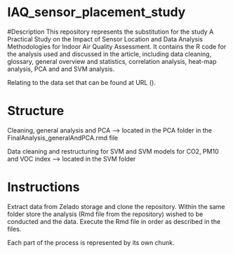# IAQ_sensor_placement_study

#Description
This repository represents the substitution for the study A Practical Study on the Impact of Sensor Location and Data Analysis Methodologies for Indoor Air Quality Assessment. 
It contains the R code for the analysis used and discussed in the article, including data cleaning, glossary, general overview and statistics, correlation analysis, heat-map analysis, PCA and and SVM analysis.

Relating to the data set that can be found at URL ().


# Structure
Cleaning, general analysis and PCA --> located in the PCA folder in the FinalAnalysis_generalAndPCA.rmd file

Data cleaning and restructuring for SVM and SVM models for CO2, PM10 and VOC index --> located in the SVM folder


# Instructions
Extract data from Zelado storage and clone the repository.
Within the same folder store the analysis (Rmd file from the repository) wished to be conducted and the data.
Execute the Rmd file in order as described in the files.

Each part of the process is represented by its own chunk.



